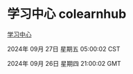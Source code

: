 # 学习中心 colearnhub
[学习中心](http://219.139.198.207:56308/colearnhub/)

2024年 09月 27日 星期五 05:00:02 CST

2024年 09月 26日 星期四 21:00:02 GMT
